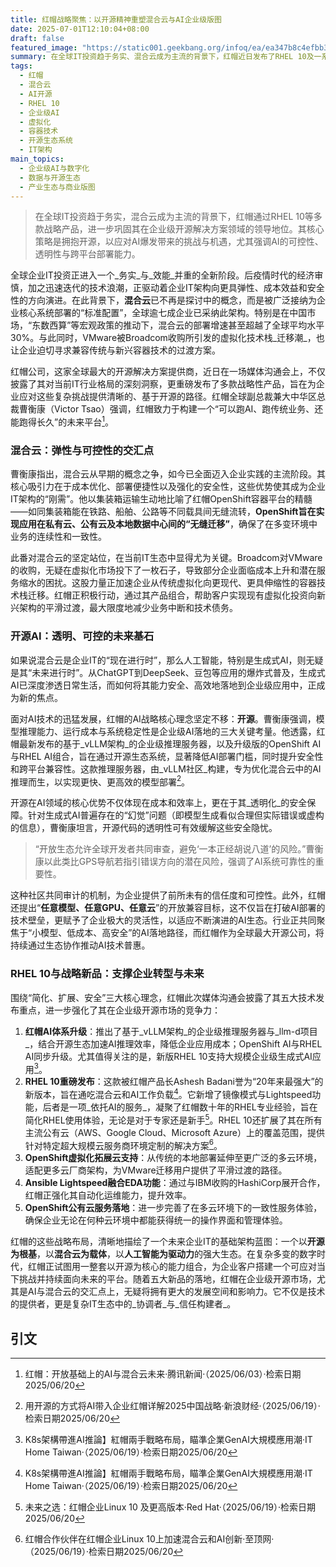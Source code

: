 ```yaml
---
title: 红帽战略聚焦：以开源精神重塑混合云与AI企业级版图
date: 2025-07-01T12:10:04+08:00
draft: false
featured_image: "https://static001.geekbang.org/infoq/ea/ea347b8c4efbb32157fbc2b67ac91390.png"
summary: 在全球IT投资趋于务实、混合云成为主流的背景下，红帽近日发布了RHEL 10及一系列战略产品，旨在强化其在企业级开源解决方案领域的领导地位。文章深入分析了红帽如何以开源为核心，应对AI爆发式增长带来的机遇与挑战，并强调其在混合云、虚拟化迁移以及AI透明度与跨平台部署方面的核心策略。
tags: 
  - 红帽
  - 混合云
  - AI开源
  - RHEL 10
  - 企业级AI
  - 虚拟化
  - 容器技术
  - 开源生态系统
  - IT架构
main_topics: 
  - 企业级AI与数字化
  - 数据与开源生态
  - 产业生态与商业版图
---
```


> 在全球IT投资趋于务实，混合云成为主流的背景下，红帽通过RHEL 10等多款战略产品，进一步巩固其在企业级开源解决方案领域的领导地位。其核心策略是拥抱开源，以应对AI爆发带来的挑战与机遇，尤其强调AI的可控性、透明性与跨平台部署能力。

全球企业IT投资正进入一个_务实_与_效能_并重的全新阶段。后疫情时代的经济审慎，加之迅速迭代的技术浪潮，正驱动着企业IT架构向更具弹性、成本效益和安全性的方向演进。在此背景下，**混合云**已不再是探讨中的概念，而是被广泛接纳为企业核心系统部署的“标准配置”，全球逾七成企业已采纳此架构。特别是在中国市场，“东数西算”等宏观政策的推动下，混合云的部署增速甚至超越了全球平均水平30%。与此同时，VMware被Broadcom收购所引发的虚拟化技术栈_迁移潮_，也让企业迫切寻求兼容传统与新兴容器技术的过渡方案。

红帽公司，这家全球最大的开源解决方案提供商，近日在一场媒体沟通会上，不仅披露了其对当前IT行业格局的深刻洞察，更重磅发布了多款战略性产品，旨在为企业应对这些复杂挑战提供清晰的、基于开源的路径。红帽全球副总裁兼大中华区总裁曹衡康（Victor Tsao）强调，红帽致力于构建一个“可以跑AI、跑传统业务、还能跑得长久”的未来平台[^5]。

### 混合云：弹性与可控性的交汇点

曹衡康指出，混合云从早期的概念之争，如今已全面迈入企业实践的主流阶段。其核心吸引力在于成本优化、部署便捷性以及强化的安全性，这些优势使其成为企业IT架构的“刚需”。他以集装箱运输生动地比喻了红帽OpenShift容器平台的精髓——如同集装箱能在铁路、船舶、公路等不同载具间无缝流转，**OpenShift旨在实现应用在私有云、公有云及本地数据中心间的“无缝迁移”**，确保了在多变环境中业务的连续性和一致性。

此番对混合云的坚定站位，在当前IT生态中显得尤为关键。Broadcom对VMware的收购，无疑在虚拟化市场投下了一枚石子，导致部分企业面临成本上升和潜在服务缩水的困扰。这股力量正加速企业从传统虚拟化向更现代、更具伸缩性的容器技术栈迁移。红帽正积极行动，通过其产品组合，帮助客户实现现有虚拟化投资向新兴架构的平滑过渡，最大限度地减少业务中断和技术债务。

### 开源AI：透明、可控的未来基石

如果说混合云是企业IT的“现在进行时”，那么人工智能，特别是生成式AI，则无疑是其“未来进行时”。从ChatGPT到DeepSeek、豆包等应用的爆炸式普及，生成式AI已深度渗透日常生活，而如何将其能力安全、高效地落地到企业级应用中，正成为新的焦点。

面对AI技术的迅猛发展，红帽的AI战略核心理念坚定不移：**开源**。曹衡康强调，模型推理能力、运行成本与系统稳定性是企业级AI落地的三大关键考量。他透露，红帽最新发布的基于_vLLM架构_的企业级推理服务器，以及升级版的OpenShift AI与RHEL AI组合，旨在通过开源生态系统，显著降低AI部署门槛，同时提升安全性和跨平台兼容性。这款推理服务器，由_vLLM社区_构建，专为优化混合云中的AI推理而生，以实现更快、更高效的模型部署[^3]。

开源在AI领域的核心优势不仅体现在成本和效率上，更在于其_透明化_的安全保障。针对生成式AI普遍存在的“幻觉”问题（即模型生成看似合理但实际错误或虚构的信息），曹衡康坦言，开源代码的透明性可有效缓解这些安全隐忧。

> “开放生态允许全球开发者共同审查，避免‘一本正经胡说八道’的风险。”曹衡康以此类比GPS导航若指引错误方向的潜在风险，强调了AI系统可靠性的重要性。

这种社区共同审计的机制，为企业提供了前所未有的信任度和可控性。此外，红帽还提出“**任意模型、任意GPU、任意云**”的开放兼容目标，这不仅旨在打破AI部署的技术壁垒，更赋予了企业极大的灵活性，以适应不断演进的AI生态。行业正共同聚焦于“小模型、低成本、高安全”的AI落地路径，而红帽作为全球最大开源公司，将持续通过生态协作推动AI技术普惠。

### RHEL 10与战略新品：支撑企业转型与未来

围绕“简化、扩展、安全”三大核心理念，红帽此次媒体沟通会披露了其五大技术发布重点，进一步强化了其在企业级开源市场的竞争力：

1.  **红帽AI体系升级**：推出了基于_vLLM架构_的企业级推理服务器与_llm-d项目_，结合开源生态加速AI推理效率，降低企业应用成本；OpenShift AI与RHEL AI同步升级。尤其值得关注的是，新版RHEL 10支持大规模企业级生成式AI应用[^1]。
2.  **RHEL 10重磅发布**：这款被红帽产品长Ashesh Badani誉为“20年来最强大”的新版本，旨在通吃混合云和AI工作负载[^1]。它新增了镜像模式与Lightspeed功能，后者是一项_依托AI的服务_，凝聚了红帽数十年的RHEL专业经验，旨在简化RHEL使用体验，无论是对于专家还是新手[^4]。RHEL 10还扩展了其在所有主流公有云（AWS、Google Cloud、Microsoft Azure）上的覆盖范围，提供针对特定超大规模云服务商环境定制的解决方案[^2]。
3.  **OpenShift虚拟化拓展云支持**：从传统的本地部署延伸至更广泛的多云环境，适配更多云厂商架构，为VMware迁移用户提供了平滑过渡的路径。
4.  **Ansible Lightspeed融合EDA功能**：通过与IBM收购的HashiCorp展开合作，红帽正强化其自动化运维能力，提升效率。
5.  **OpenShift公有云服务落地**：进一步完善了在多云环境下的一致性服务体验，确保企业无论在何种云环境中都能获得统一的操作界面和管理体验。

红帽的这些战略布局，清晰地描绘了一个未来企业IT的基础架构蓝图：一个以**开源为根基**，以**混合云为载体**，以**人工智能为驱动力**的强大生态。在复杂多变的数字时代，红帽正试图用一整套以开源为核心的能力组合，为企业客户搭建一个可应对当下挑战并持续面向未来的平台。随着五大新品的落地，红帽在企业级开源市场，尤其是AI与混合云的交汇点上，无疑将拥有更大的发展空间和影响力。它不仅是技术的提供者，更是复杂IT生态中的_协调者_与_信任构建者_。

## 引文
[^1]: K8s架構帶進AI推論】紅帽兩手戰略布局，瞄準企業GenAI大規模應用潮·IT Home Taiwan·（2025/06/19）·检索日期2025/06/20
[^2]: 红帽合作伙伴在红帽企业Linux 10上加速混合云和AI创新·至顶网·（2025/06/19）·检索日期2025/06/20
[^3]: 用开源的方式将AI带入企业红帽详解2025中国战略·新浪财经·（2025/06/19）·检索日期2025/06/20
[^4]: 未来之选：红帽企业Linux 10 及更高版本·Red Hat·（2025/06/19）·检索日期2025/06/20
[^5]: 红帽：开放基础上的AI与混合云未来·腾讯新闻·（2025/06/03）·检索日期2025/06/20
